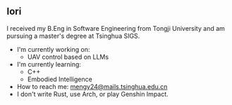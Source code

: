 ## Iori

<!--
**MoyusiteruIori/MoyusiteruIori** is a ✨ _special_ ✨ repository because its `README.md` (this file) appears on your GitHub profile.

Here are some ideas to get you started:

- 🔭 I’m currently working on ...
- 🌱 I’m currently learning ...
- 👯 I’m looking to collaborate on ...
- 🤔 I’m looking for help with ...
- 💬 Ask me about ...
- 📫 How to reach me: ...
- 😄 Pronouns: ...
- ⚡ Fun fact: ...
-->

I received my B.Eng in Software Engineering from Tongji University and am pursuing a master's degree at Tsinghua SIGS.
- I'm currently working on:
  - UAV control based on LLMs
- I'm currently learning:
  - C++
  - Embodied Intelligence
- How to reach me: mengy24@mails.tsinghua.edu.cn
- I don't write Rust, use Arch, or play Genshin Impact.
